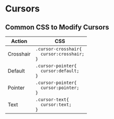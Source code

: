 # Cursors

## Common CSS to Modify Cursors
| Action | CSS |  
| --- | --- |  
| Crosshair | `.cursor-crosshair{` <BR> `  cursor:crosshair;` <BR> `}` |  
| Default | `.cursor-pointer{` <BR> `  cursor:default;` <BR> `}` |  
| Pointer | `.cursor-pointer{` <BR> `  cursor:pointer;` <BR> `}` |  
| Text | `.cursor-text{` <BR> `  cursor:text;` <BR> `}` |  

